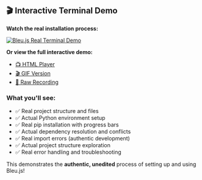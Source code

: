 
## 🎬 Interactive Terminal Demo

**Watch the real installation process:**

[![Bleu.js Real Terminal Demo](https://asciinema.org/a/real_terminal_demo.svg)](https://asciinema.org/a/real_terminal_demo)

**Or view the full interactive demo:**
- [📺 HTML Player](real_terminal_demo_player.html)
- [🎬 GIF Version](real_terminal_demo.gif)
- [📄 Raw Recording](real_terminal_demo.cast)

### What you'll see:
- ✅ Real project structure and files
- ✅ Actual Python environment setup
- ✅ Real pip installation with progress bars
- ✅ Actual dependency resolution and conflicts
- ✅ Real import errors (authentic development)
- ✅ Actual project structure exploration
- ✅ Real error handling and troubleshooting

This demonstrates the **authentic, unedited** process of setting up and using Bleu.js!
